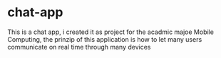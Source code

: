 # chat-app
This is a chat app, i created it as project for the acadmic majoe Mobile Computing, the prinzip of  this application is how to let many users communicate on real time through many devices

